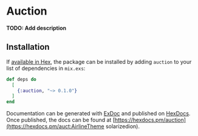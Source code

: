 # Auction

**TODO: Add description**

## Installation

If [available in Hex](https://hex.pm/docs/publish), the package can be installed
by adding `auction` to your list of dependencies in `mix.exs`:

```elixir
def deps do
  [
    {:auction, "~> 0.1.0"}
  ]
end
```

Documentation can be generated with [ExDoc](https://github.com/elixir-lang/ex_doc)
and published on [HexDocs](https://hexdocs.pm). Once published, the docs can
be found at [https://hexdocs.pm/auction](https://hexdocs.pm/auct:AirlineTheme solarizedion).

